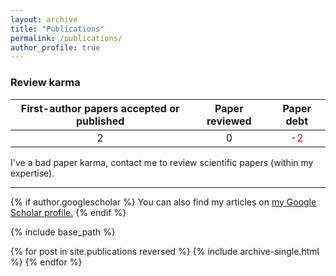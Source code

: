 ```yaml
---
layout: archive
title: "Publications"
permalink: /publications/
author_profile: true
---
```


### Review karma

| First-author papers accepted or published   |    Paper reviewed     | Paper debt                               |
| :-----------------------------------------: | :-------------------: | :--------------------------------------: |
|               2                             |           0           |    <span style="color:red"> -2 </span>   |

I've a bad paper karma, contact me to review scientific papers (within my expertise).

----

{% if author.googlescholar %}
  You can also find my articles on <u><a href="{{author.googlescholar}}">my Google Scholar profile</a>.</u>
{% endif %}

{% include base_path %}

{% for post in site.publications reversed %}
  {% include archive-single.html %}
{% endfor %}
